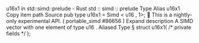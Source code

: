 u16x1 in std::simd::prelude - Rust
std
::
simd
::
prelude
Type Alias
u16x1
Copy item path
Source
pub type u16x1 =
Simd
<
u16
, 1>;
🔬
This is a nightly-only experimental API. (
portable_simd
#86656
)
Expand description
A SIMD vector with one element of type
u16
.
Aliased Type
§
struct u16x1(
/* private fields */
);